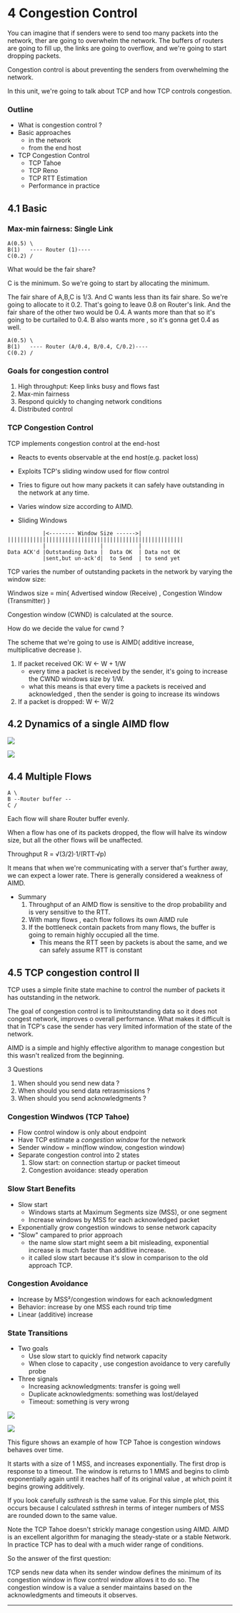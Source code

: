 
# 4  Congestion Control

You can imagine that if senders were to send too many packets into the network, ther are going to overwhelm the network. The buffers of routers are going to fill up, the links are going to overflow, and we're going to start dropping packets. 

Congestion control is about preventing the senders from overwhelming the network. 

In this unit, we're going to talk about TCP and how TCP controls congestion. 

### Outline

- What is congestion control ?
- Basic approaches 
    - in the network
    - from the end host
- TCP Congestion Control
    - TCP Tahoe
    - TCP Reno
    - TCP RTT Estimation
    - Performance in practice


## 4.1 Basic


### Max-min fairness: Single Link

```
A(0.5) \
B(1)   ---- Router (1)----
C(0.2) /
```

What would be the fair share?

C is the minimum. So we're going to start by allocating the minimum. 

The fair share of A,B,C is 1/3. And C wants less than its fair share.  So we're going to allocate to it 0.2. That's going to leave 0.8 on Router's link. And the fair share of the other two would be 0.4. A wants more than that so it's going to be curtailed to 0.4.  B also wants more , so it's gonna get 0.4 as well.

```
A(0.5) \
B(1)   ---- Router (A/0.4, B/0.4, C/0.2)---- 
C(0.2) /
```

### Goals for congestion control 

1. High throughput:  Keep links busy and flows fast
2. Max-min fairness
3. Respond quickly to changing network conditions
4. Distributed control

### TCP Congestion Control

TCP implements congestion control at the end-host

- Reacts to events observable at the end host(e.g. packet loss)
- Exploits TCP's sliding window used for flow control
- Tries to figure out how many packets it can safely have outstanding in the network at any time.
- Varies window size according to AIMD.


- Sliding Windows


```
           |<-------- Window Size ------>|
|||||||||||||||||||||||||||||||||||||||||||||||||||||||
           |                 |           |
Data ACK'd |Outstanding Data |  Data OK  | Data not OK
           |sent,but un-ack'd|  to Send  | to send yet
```


TCP varies the number of outstanding packets in the network by varying the window size:

Windwos size = min{ Advertised window (Receive) , Congestion Window (Transmitter) }

Congestion window (CWND) is calculated at the source.

How do we decide the value for cwnd ?

The scheme that we're going to use is AIMD( additive increase, multiplicative decrease ).

1. If packet received OK: W ← W + 1/W
    - every time a packet is received by the sender, it's going to increase the CWND windows size by 1/W.
    - what this means is that every time a packets is received and acknowledged , then the sender is going to increase its windows 
2. If a packet is dropped:  W ← W/2


## 4.2 Dynamics of a single AIMD flow

![](imgs/cs144_sawteeth.png)

![](imgs/cs144_AIMD.png )


## 4.4 Multiple Flows

```
A \
B --Router buffer --
C /
```

Each flow will share Router buffer evenly.

When a flow has one of its packets dropped, the flow will halve its window size, but all the other flows will be unaffected. 


Throughput R  = √(3/2)·1/(RTT·√p)

It means that when we're communicating with a server that's further away, we can expect a lower rate. There is generally considered a weakness of AIMD. 

- Summary
    1. Throughput of an AIMD flow is sensitive to the drop probability and is very sensitive to the RTT.
    2. With many flows , each flow follows its own AIMD rule
    3. If the bottleneck contain packets from many flows, the buffer is going to remain highly occupied all the time.
        - This means the RTT seen by packets is about the same, and we can safely assume RTT is constant


## 4.5 TCP congestion control  II

TCP uses a simple finite state machine to control the number of packets it has outstanding in the network. 

The goal of congestion control is to limitoutstanding data so it does not congest network, improves o overall performance.  What makes it difficult is that in TCP's case the sender has very limited information of the state of the network. 

AIMD is a simple and highly effective algorithm to manage congestion but this wasn't realized from the beginning. 

3 Questions

1. When should you send new data ?
2. When should you send data retrasmissions ?
3. When should you send acknowledgments ?

### Congestion Windwos (TCP Tahoe)

- Flow control window is only about endpoint
- Have TCP estimate a *congestion window* for the network
- Sender window = min(flow window, congestion window)
- Separate congestion control into 2 states
    1. Slow start: on connection startup or packet timeout 
    2. Congestion avoidance: steady operation


### Slow Start Benefits

- Slow start 
    - Windows starts at Maximum Segments size (MSS), or one segment
    - Increase windows by MSS for each acknowledged packet
- Exponentially grow congestion windows to sense network capacity
- "Slow" campared to prior approach
    - the name slow start might seem a bit misleading, exponential increase is much faster than additive increase. 
    - it called slow start because it's slow in comparison to the old approach TCP.

### Congestion Avoidance

- Increase by MSS²/congestion windows for each acknowledgment
- Behavior: increase by one MSS each round trip time
- Linear (additive) increase


### State Transitions

- Two goals
    - Use slow start to quickly find network capacity
    - When close to capacity , use congestion avoidance to very carefully probe
- Three signals
    - Increasing acknowledgments: transfer is going well
    - Duplicate acknowledgments: something was lost/delayed
    - Timeout: something is very wrong


![](imgs/cs144_tcp_tahoe.png)

![](imgs/cs144_tcp_tahoe2.png)

This figure shows an example of how TCP Tahoe is congestion windows behaves over time. 

It starts with a size of 1 MSS, and increases exponentially. The first drop is response to a timeout. The window is returns to 1 MMS and begins to climb exponentially again until it reaches half of its original value , at which point it begins growing additively.

If you look carefully *ssthresh* is the same value. For this simple plot, this occurs because I calculated *ssthresh* in terms of integer numbers of MSS are rounded down to the same value.

Note the TCP Tahoe doesn't strickly manage congestion using AIMD. AIMD is an excellent algorithm for managing the steady-state or a stable Network. In practice TCP has to deal with a much wider range of conditions. 

So the answer of the first question: 

TCP sends new data when its sender window defines the minimum of its congestion  window in flow control window allows it to do so.  The congestion window is a value a sender maintains based on the acknowledgments and timeouts it observes. 

------------










